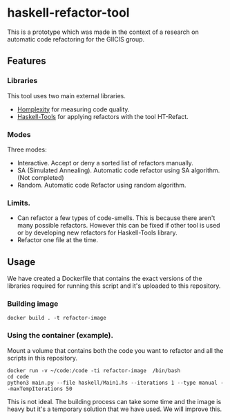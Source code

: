 # haskell-refactor-tool
This is a prototype which was made in the context of a research on automatic code refactoring for the GIICIS group. 

## Features
### Libraries
This tool uses two main external libraries. 
* [Homplexity](https://github.com/migamake/homplexity) for measuring code quality.
* [Haskell-Tools](https://github.com/haskell-tools/haskell-tools/) for applying refactors with the tool HT-Refact.

### Modes 
Three modes:
* Interactive. Accept or deny a sorted list of refactors manually.
* SA (Simulated Annealing). Automatic code refactor using SA algorithm. (Not completed)
* Random. Automatic code Refactor using random algorithm.

### Limits.
* Can refactor a few types of code-smells. This is because there aren't many possible refactors. However this can be fixed if other tool is used or by developing new refactors for Haskell-Tools library.
* Refactor one file at the time.

## Usage
We have created a Dockerfile that contains the exact versions of the libraries required for running this script and it's uploaded to this repository. 

### Building image
```
docker build . -t refactor-image
```

### Using the container (example).
Mount a volume that contains both the code you want to refactor and all the scripts in this repository. 
```
docker run -v ~/code:/code -ti refactor-image  /bin/bash
cd code
python3 main.py --file haskell/Main1.hs --iterations 1 --type manual --maxTempIterations 50
```

This is not ideal. The building process can take some time and the image is heavy but it's a temporary solution that we have used. We will improve this.
